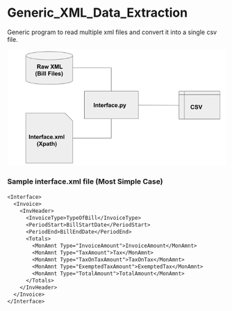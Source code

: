 # Generic_XML_Data_Extraction
Generic program to read multiple xml files and convert it into a single csv file.

![Block Diagram](https://github.com/MDfarazuddin99/Generic_XML/blob/master/Readme_fig1.png)

### Sample interface.xml file (Most Simple Case)
```
<Interface>
  <Invoice>
    <InvHeader>
      <InvoiceType>TypeOfBill</InvoiceType>
      <PeriodStart>BillStartDate</PeriodStart>
      <PeriodEnd>BillEndDate</PeriodEnd>
      <Totals>
        <MonAmnt Type="InvoiceAmount">InvoiceAmount</MonAmnt>
        <MonAmnt Type="TaxAmount">Tax</MonAmnt>
        <MonAmnt Type="TaxOnTaxAmount">TaxOnTax</MonAmnt>
        <MonAmnt Type="ExemptedTaxAmount">ExemptedTax</MonAmnt>
        <MonAmnt Type="TotalAmount">TotalAmount</MonAmnt>
      </Totals>
    </InvHeader>
  </Invoice>
</Interface>
```
